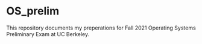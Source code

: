 # OS_prelim
This repository documents my preperations for Fall 2021 Operating Systems Preliminary Exam at UC Berkeley.
